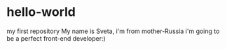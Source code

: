 # hello-world
my first repository
My name is Sveta, i'm from mother-Russia
i'm going to be a perfect front-end developer:)
